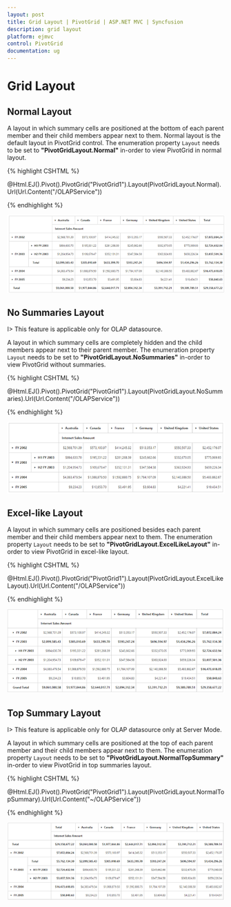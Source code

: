 ```yaml
---
layout: post
title: Grid Layout | PivotGrid | ASP.NET MVC | Syncfusion
description: grid layout
platform: ejmvc
control: PivotGrid
documentation: ug
---
```


# Grid Layout

## Normal Layout

A layout in which summary cells are positioned at the bottom of each parent member and their child members appear next to them. Normal layout is the default layout in PivotGrid control. The enumeration property `Layout` needs to be set to **"PivotGridLayout.Normal"** in-order to view PivotGrid in normal layout.

{% highlight CSHTML %}

@Html.EJ().Pivot().PivotGrid("PivotGrid1").Layout(PivotGridLayout.Normal).Url(Url.Content("/OLAPService"))

{% endhighlight %}

![Normal layout in ASP NET MVC pivot grid control](Grid-Layout_images/layout-normal.png)

## No Summaries Layout

I> This feature is applicable only for OLAP datasource.

A layout in which summary cells are completely hidden and the child members appear next to their parent member.  The enumeration property `Layout` needs to be set to **"PivotGridLayout.NoSummaries"** in-order to view PivotGrid without summaries.

{% highlight CSHTML %}

@Html.EJ().Pivot().PivotGrid("PivotGrid1").Layout(PivotGridLayout.NoSummaries).Url(Url.Content("/OLAPService"))

{% endhighlight %}

![No summaries layout in ASP NET MVC pivot grid control](Grid-Layout_images/layout-nosummary.png)


## Excel-like Layout

A layout in which summary cells are positioned besides each parent member and their child members appear next to them. The enumeration property `Layout` needs to be set to **"PivotGridLayout.ExcelLikeLayout"** in-order to view PivotGrid in excel-like layout.

{% highlight CSHTML %}

@Html.EJ().Pivot().PivotGrid("PivotGrid1").Layout(PivotGridLayout.ExcelLikeLayout).Url(Url.Content("/OLAPService"))

{% endhighlight %}

![Excel like layout in ASP NET MVC pivot grid control](Grid-Layout_images/layout-excel.png)


## Top Summary Layout

I> This feature is applicable only for OLAP datasource only at Server Mode.

A layout in which summary cells are positioned at the top of each parent member and their child members appear next to them. The enumeration property `Layout` needs to be set to **"PivotGridLayout.NormalTopSummary"** in-order to view PivotGrid in top summaries layout.

{% highlight CSHTML %}

@Html.EJ().Pivot().PivotGrid("PivotGrid1").Layout(PivotGridLayout.NormalTopSummary).Url(Url.Content("~/OLAPService"))

{% endhighlight %}

![Top summary layout in ASP NET MVC pivot grid control](Grid-Layout_images/layout-top.png)

